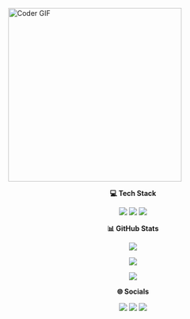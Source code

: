 <img align="center" alt="Coder GIF" width=350 src="https://miro.medium.com/max/1360/0*7Q3yvSIv_t0ioJ-Z.gif"></img>

<div align="center">
  <b><p align="center">💻 Tech Stack</p></b>
  <p align="center">
    <img 
src="https://img.shields.io/badge/python-3670A0?style=for-the-badge&logo=python&logoColor=ffdd54">
    <img src="https://img.shields.io/badge/heroku-%23430098.svg?style=for-the-badge&logo=heroku&logoColor=white">
    <img src="https://img.shields.io/badge/MongoDB-%234ea94b.svg?style=for-the-badge&logo=mongodb&logoColor=white">
  </p>
</div>

<div align="center">
  <b><p align="center">📊 GitHub Stats</p></b>
  <p align="center">
    <img src="https://github-readme-stats.vercel.app/api?username=BKM-TG&theme=highcontrast&hide_border=false&include_all_commits=true&count_private=true" align="center">
  </p>
  <p align="center">
    <img src="https://nirzak-streak-stats.vercel.app/?user=BKM-TG&theme=highcontrast&hide_border=false" align="center">
  </p>
  <p align="center">
    <img src="https://github-readme-stats.vercel.app/api/top-langs/?username=BKM-TG&theme=highcontrast&hide_border=false&include_all_commits=true&count_private=true&layout=compact" align="center">
  </p>
</div>

<div align="center">
  <b><p align="center">🌐 Socials</p></b>
  <p align="center">
    <a href="https://facebook.com/maity.speaking"><img src="https://img.shields.io/badge/Facebook-%231877F2.svg?logo=Facebook&logoColor=white"></a>
    <a href="https://instagram.com/maity.speaking"><img src="https://img.shields.io/badge/Instagram-%23E4405F.svg?logo=Instagram&logoColor=white"></a>
    <a href="mailto:maitybikash565@gmail.com"><img src="https://img.shields.io/badge/Email-D14836?logo=gmail&logoColor=white"></a>
  </p>
</div>
